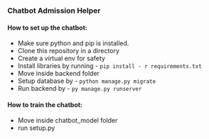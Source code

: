 ### Chatbot Admission Helper
#### How to set up the chatbot:
- Make sure python and pip is installed.
- Clone this repository in a directory
- Create a virtual env for safety
- Install libraries by running - `pip install - r requirements.txt`
- Move inside backend folder 
- Setup database by - `python manage.py migrate `
- Run backend by - `py manage.py runserver`

#### How to train the chatbot:
- Move inside chatbot_model folder
- run setup.py 
